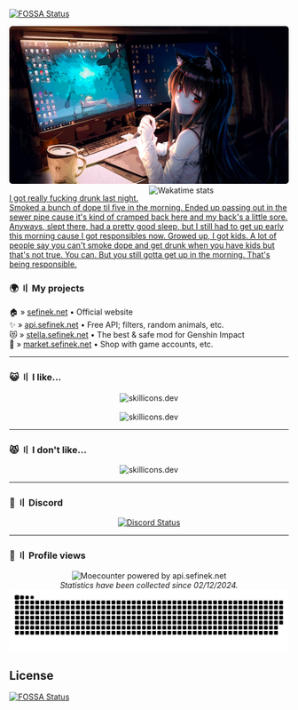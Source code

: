 [![FOSSA Status](https://app.fossa.com/api/projects/git%2Bgithub.com%2Fsefinek24%2Fsefinek24.svg?type=shield)](https://app.fossa.com/projects/git%2Bgithub.com%2Fsefinek24%2Fsefinek24?ref=badge_shield)

<img src="images/neko-alpha.png" alt="Anime Girl Programming Wallpaper">

<a href="https://wakatime.com/@Sefinek" target="_blank">
	<img width="50%" align="right" src="https://github-readme-stats.vercel.app/api/wakatime?username=Sefinek&border_radius=13px&theme=dark&border_color=151515&range=all_time&custom_title=📊+〢+Sefinek%27s+Wakatime+stats" alt="Wakatime stats">
</a>

[I got really fucking drunk last night. Smoked a bunch of dope til five in the morning. Ended up passing out in the sewer pipe cause it's kind of cramped back here and my back's a little sore. Anyways, slept there, had a pretty good sleep, but I still had to get up early this morning cause I got responsibles now. Growed up, I got kids. A lot of people say you can't smoke dope and get drunk when you have kids but that's not true. You can. But you still gotta get up in the morning. That's being responsible.](https://www.youtube.com/watch?v=uQa1YyNOc_o)

### 🌍 〢 My projects
🏠 » [sefinek.net](https://sefinek.net) • Official website  
✨ » [api.sefinek.net](https://api.sefinek.net) • Free API; filters, random animals, etc.  
😻 » [stella.sefinek.net](https://stella.sefinek.net) • The best & safe mod for Genshin Impact  
🛒 » [market.sefinek.net](https://market.sefinek.net) • Shop with game accounts, etc.
<hr>

### 😺 〢 I like...
<div align="center">
    <img src="https://skillicons.dev/icons?i=html,css,js,nodejs,express,cs" height="50px" alt="skillicons.dev" align="center"><br><br>
    <img src="https://skillicons.dev/icons?i=idea,raspberrypi,cloudflare,mongo,linux,github,nginx" height="50px" alt="skillicons.dev">
</div>
<hr>

### 😾 〢 I don't like...
<div align="center">
    <img src="https://skillicons.dev/icons?i=visualstudio,php,mysql,python,cpp,wordpress,jquery" height="50px" alt="skillicons.dev">
</div>
<hr>

### 🌌 〢 Discord
<a href="https://sefinek.net" target="_blank">
    <div align="center"><img src="https://lanyard.cnrad.dev/api/561621386569973783?bg=151515&borderRadius=13px" width="47%" alt="Discord Status"></div>
</a>
<hr>

### 📃 〢 Profile views
<div align="center">
    <img src="https://api.sefinek.net/api/v2/moecounter/@Sefinek-GitHub-Profile?theme=rule34" alt="Moecounter powered by api.sefinek.net" title="Profile view statistics. They have been collected since 02/12/2024."><br>
    <i>Statistics have been collected since 02/12/2024.</i>
</div>

<div align="center">
    <img src="https://raw.githubusercontent.com/sefinek24/sefinek24/snake/github-snake-dark.svg" alt="Snake">
</div>


## License
[![FOSSA Status](https://app.fossa.com/api/projects/git%2Bgithub.com%2Fsefinek24%2Fsefinek24.svg?type=large)](https://app.fossa.com/projects/git%2Bgithub.com%2Fsefinek24%2Fsefinek24?ref=badge_large)
